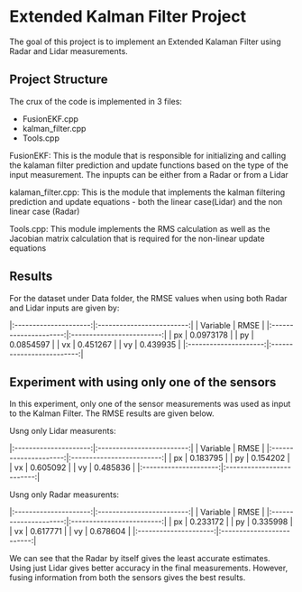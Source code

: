 # Extended Kalman Filter Project

The goal of this project is to implement an Extended Kalaman Filter using Radar and Lidar measurements.

## Project Structure

The crux of the code is implemented in 3 files:

* FusionEKF.cpp
* kalman_filter.cpp
* Tools.cpp

FusionEKF: This is the module that is responsible for initializing and calling the kalaman filter prediction and update functions 
based on the type of the input measurement. The inpupts can be either from a Radar or from a Lidar

kalaman_filter.cpp: This is the module that implements the kalman filtering prediction and update equations - both the linear case(Lidar) 
and the non linear case (Radar)

Tools.cpp: This module implements the RMS calculation as well as the Jacobian matrix calculation that is required for the non-linear update
equations

## Results

For the dataset under Data folder, the RMSE values when using both Radar and Lidar inputs are given by:

|:---------------------:|:-------------------------:| 
|	Variable         	|     RMSE 					| 
|:---------------------:|:-------------------------:| 
| px        	 		| 0.0973178 		    	| 
| py        	 		| 0.0854597 		    	| 
| vx        	 		| 0.451267  		    	| 
| vy        	 		| 0.439935  		    	| 
|:---------------------:|:-------------------------:| 

## Experiment with using only one of the sensors

In this experiment, only one of the sensor measurements was used as input to the Kalman Filter.  The RMSE results are given below.

Usng only Lidar measurents:

|:---------------------:|:-------------------------:| 
|	Variable         	|     RMSE 					| 
|:---------------------:|:-------------------------:| 
| px        	 		| 0.183795   		    	| 
| py        	 		| 0.154202  		    	| 
| vx        	 		| 0.605092  		    	| 
| vy        	 		| 0.485836  		    	| 
|:---------------------:|:-------------------------:| 

Usng only Radar measurents:

|:---------------------:|:-------------------------:| 
|	Variable         	|     RMSE 					| 
|:---------------------:|:-------------------------:| 
| px        	 		| 0.233172   		    	| 
| py        	 		| 0.335998  		    	| 
| vx        	 		| 0.617771  		    	| 
| vy        	 		| 0.678604  		    	| 
|:---------------------:|:-------------------------:| 


We can see that the Radar by itself gives the least accurate estimates. Using just Lidar gives better accuracy in the final measurements.
However, fusing information from both the sensors gives the best results.

